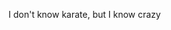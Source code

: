 I don't know karate, but I know crazy

<!---
ToddRyanWhitten/ToddRyanWhitten is a ✨ special ✨ repository because its `README.md` (this file) appears on your GitHub profile.
You can click the Preview link to take a look at your changes.
--->
